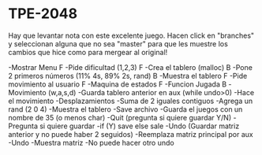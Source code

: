# TPE-2048
Hay que levantar nota con este excelente juego.
Hacen click en "branches" y seleccionan alguna que no sea "master" para que les muestre los cambios que hice como para mergear al original!


-Mostrar Menu                                                     F
-Pide dificultad (1,2,3)                                          F
-Crea el tablero (malloc)                                         B 
-Pone 2 primeros números (11% 4s, 89% 2s, rand)                   B
-Muestra el tablero                                               F
-Pide movimiento al usuario                                       F
-Maquina de estados                                               F
-Funcion Jugada                                                   B
  -Movimiento (w,a,s,d)
    -Guarda tablero anterior en aux (while undo>0)
    -Hace el movimiento
      -Desplazamientos
      -Suma de 2 iguales contiguos
    -Agrega un rand (2 0 4)
    -Muestra el tablero
  -Save archivo
    -Guarda el juegos con un nombre de 35 (o menos char)
  -Quit (pregunta si quiere guardar Y/N)
    -Pregunta si quiere guardar
    -if (Y)
      save
    else sale
  -Undo (Guardar matriz anterior y no puede haber 2 seguidos)
    -Reemplaza matriz principal por aux
    -Undo
    -Muestra matriz
    -No puede hacer otro undo
